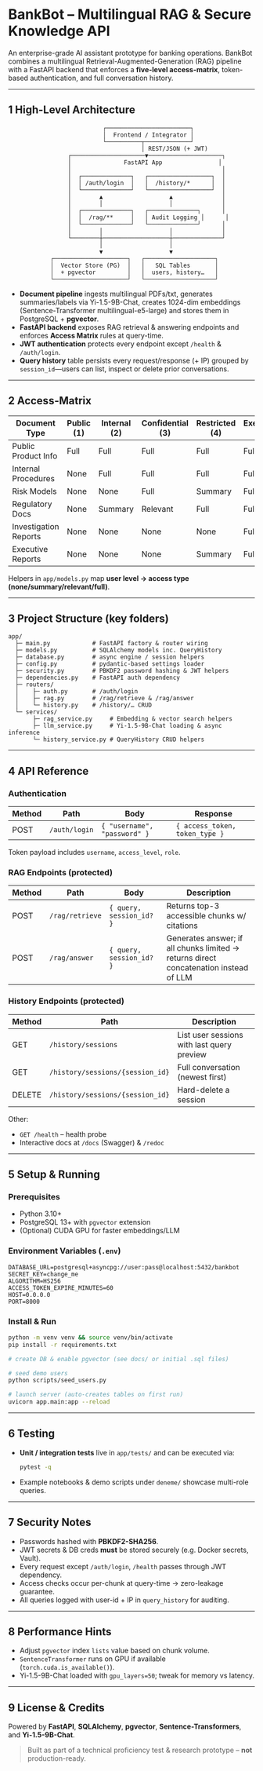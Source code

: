 # BankBot – Multilingual RAG & Secure Knowledge API

An enterprise-grade AI assistant prototype for banking operations. BankBot combines a multilingual Retrieval-Augmented-Generation (RAG) pipeline with a FastAPI backend that enforces a **five-level access-matrix**, token-based authentication, and full conversation history.

---

## 1  High-Level Architecture

```
                           ┌────────────────────────┐
                           │  Frontend / Integrator │
                           └──────────┬─────────────┘
                                      │ REST/JSON (+ JWT)
                 ┌─────────────────────▼─────────────────────┐
                 │               FastAPI App                │
                 │                                           │
                 │  ┌──────────────┐   ┌──────────────────┐  │
                 │  │ /auth/login  │   │  /history/*      │  │
                 │  └──────────────┘   └──────────────────┘  │
                 │        ▲                   ▲              │
                 │        │                   │              │
                 │  ┌──────────────┐   ┌──────────────┐      │
                 │  │  /rag/**     │   │ Audit Logging │      │
                 │  └──────────────┘   └──────────────┘      │
                 │        │                   │              │
                 └────────┼───────────────────┼──────────────┘
                          │                   │
                          ▼                   ▼
            ┌─────────────────────┐   ┌────────────────────┐
            │  Vector Store (PG)  │   │   SQL Tables       │
            │  + pgvector         │   │  users, history…   │
            └─────────────────────┘   └────────────────────┘
```

* **Document pipeline** ingests multilingual PDFs/txt, generates summaries/labels via Yi-1.5-9B-Chat, creates 1024-dim embeddings (Sentence-Transformer multilingual-e5-large) and stores them in PostgreSQL + **pgvector**.
* **FastAPI backend** exposes RAG retrieval & answering endpoints and enforces **Access Matrix** rules at query-time.
* **JWT authentication** protects every endpoint except `/health` & `/auth/login`.
* **Query history** table persists every request/response (+ IP) grouped by `session_id`—users can list, inspect or delete prior conversations.

---

## 2  Access-Matrix

| Document Type           | Public (1) | Internal (2) | Confidential (3) | Restricted (4) | Executive (5) |
|-------------------------|-----------|--------------|------------------|----------------|---------------|
| Public Product Info     | Full      | Full         | Full             | Full           | Full          |
| Internal Procedures     | None      | Full         | Full             | Full           | Full          |
| Risk Models             | None      | None         | Full             | Summary        | Full          |
| Regulatory Docs         | None      | Summary      | Relevant         | Full           | Full          |
| Investigation Reports   | None      | None         | None             | None           | Full          |
| Executive Reports       | None      | None         | None             | Summary        | Full          |

Helpers in `app/models.py` map **user level → access type (none/summary/relevant/full)**.

---

## 3  Project Structure (key folders)

```
app/
  ├─ main.py            # FastAPI factory & router wiring
  ├─ models.py          # SQLAlchemy models inc. QueryHistory
  ├─ database.py        # async engine / session helpers
  ├─ config.py          # pydantic-based settings loader
  ├─ security.py        # PBKDF2 password hashing & JWT helpers
  ├─ dependencies.py    # FastAPI auth dependency
  ├─ routers/
  │    ├─ auth.py       # /auth/login
  │    ├─ rag.py        # /rag/retrieve & /rag/answer
  │    └─ history.py    # /history/… CRUD
  └─ services/
       ├─ rag_service.py     # Embedding & vector search helpers
       ├─ llm_service.py     # Yi-1.5-9B-Chat loading & async inference
       └─ history_service.py # QueryHistory CRUD helpers
```

---

## 4  API Reference

### Authentication
| Method | Path          | Body                          | Response |
|--------|--------------|------------------------------|----------|
| POST   | `/auth/login` | `{ "username", "password" }` | `{ access_token, token_type }` |

Token payload includes `username`, `access_level`, `role`.

### RAG Endpoints (protected)
| Method | Path             | Body                                         | Description |
|--------|------------------|----------------------------------------------|-------------|
| POST   | `/rag/retrieve`  | `{ query, session_id? }`                     | Returns top-3 accessible chunks w/ citations |
| POST   | `/rag/answer`    | `{ query, session_id? }`                     | Generates answer; if all chunks limited → returns direct concatenation instead of LLM |

### History Endpoints (protected)
| Method | Path                                   | Description |
|--------|----------------------------------------|-------------|
| GET    | `/history/sessions`                    | List user sessions with last query preview |
| GET    | `/history/sessions/{session_id}`       | Full conversation (newest first) |
| DELETE | `/history/sessions/{session_id}`       | Hard-delete a session |

Other:
* `GET /health` – health probe
* Interactive docs at `/docs` (Swagger) & `/redoc`

---

## 5  Setup & Running

### Prerequisites
* Python 3.10+
* PostgreSQL 13+ with `pgvector` extension
* (Optional) CUDA GPU for faster embeddings/LLM

### Environment Variables (`.env`)
```
DATABASE_URL=postgresql+asyncpg://user:pass@localhost:5432/bankbot
SECRET_KEY=change_me
ALGORITHM=HS256
ACCESS_TOKEN_EXPIRE_MINUTES=60
HOST=0.0.0.0
PORT=8000
```

### Install & Run
```bash
python -m venv venv && source venv/bin/activate
pip install -r requirements.txt

# create DB & enable pgvector (see docs/ or initial .sql files)

# seed demo users
python scripts/seed_users.py

# launch server (auto-creates tables on first run)
uvicorn app.main:app --reload
```

---

## 6  Testing

* **Unit / integration tests** live in `app/tests/` and can be executed via:
  ```bash
  pytest -q
  ```
* Example notebooks & demo scripts under `deneme/` showcase multi-role queries.

---

## 7  Security Notes

* Passwords hashed with **PBKDF2-SHA256**.
* JWT secrets & DB creds **must** be stored securely (e.g. Docker secrets, Vault).
* Every request except `/auth/login`, `/health` passes through JWT dependency.
* Access checks occur per-chunk at query-time → zero-leakage guarantee.
* All queries logged with user-id + IP in `query_history` for auditing.

---

## 8  Performance Hints

* Adjust `pgvector` index `lists` value based on chunk volume.
* `SentenceTransformer` runs on GPU if available (`torch.cuda.is_available()`).
* Yi-1.5-9B-Chat loaded with `gpu_layers=50`; tweak for memory vs latency.

---

## 9  License & Credits


Powered by **FastAPI**, **SQLAlchemy**, **pgvector**, **Sentence-Transformers**, and **Yi-1.5-9B-Chat**.

> Built as part of a technical proficiency test & research prototype – **not** production-ready.
